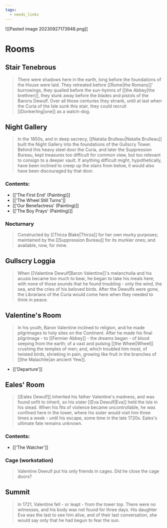 ```yaml
---
tags:
  - needs_links
---
```

![[Pasted image 20230927173948.png]]
# Rooms
## Stair Tenebrous
> There were shadows here in the earth, long before the foundations of the House were laid. They retreated before [[Rome|the Romans]]' burrowings, they quailed before the sun-hymns of [[the Abbey|the brethren]], they slunk away before the blades and pistols of the Barons Dewulf. Over all those centuries they shrank, until at last when the Curia of the Isle sunk this stair, they could recruit [[Donkerling|one]] as a watch-dog.
## Night Gallery
> In the 1850s, and in deep secrecy, [[Natalia Brulleau|Natalie Brulleau]] built the Night Gallery into the foundations of the Gullscry Tower. Behind this heavy steel door the Curia, and later the Suppression Bureau, kept  treasures too difficult for common view, but too relevant to consign to a deeper vault. If anything difficult might, hypothetically, have been inclined to creep up the stairs from below, it would also have been discouraged by that door.
### Contents:
- [['The First End' (Painting)]]
- [['The Wheel Still Turns']]
- [['Our Benefactress' (Painting)]]
- [['The Boy Prays' (Painting)]]
### Nocturnary
> Constructed by [[Thirza Blake|Thirza]] for her own murky purposes; maintained by the [[Suppression Bureau]] for its murkier ones; and available, now, for mine.
## Gullscry Loggia
> When [[Valentine Dewulf|Baron Valentine]]'s melancholia and his acusis became too much to bear, he began to take his meals here, with none of those sounds that he found troubling - only the wind, the sea, and the cries of his beloved birds. After the Dewulfs were gone, the Librarians of the Curia would come here when they needed to think in peace.
## Valentine's Room
> In his youth, Baron Valentine inclined to religion, and he made pilgrimages to holy sites on the Continent. After he made his final pilgrimage - to [[Fermier Abbey]] - the dreams began - of blood seeping from the earth; of a vast and pulsing [[the Wheel|Wheel]] crushing the temples of men; and, which troubled him most, of twisted birds, shrieking in pain, growing like fruit in the branches of [[the Malachite|an ancient Yew]].
- [['Departure']]
## Eales' Room
> [[Eales Dewulf]] inherited his father Valentine's madness, and was found unfit to inherit, so his sister [[Eva Dewulf|Eva]] held the Isle in his stead. When his fits of violence became uncontrollable, he was confined here in the tower, where his sister would visit him three times a week - until his escape, some time in the late 1720s. Eales's ultimate fate remains unknown.
### Contents:
- [['The Watcher']]
### Cage (workstation)
> Valentine Dewulf put his only friends in cages. Did he close the cage doors?
## Summit
> In 1721, Valentine fell - or leapt - from the tower top. There were no witnesses, and his body was not found for three days. His daughter Eva was the last to see him alive, and of their last conversation, she would say only that he had begun to fear the sun.